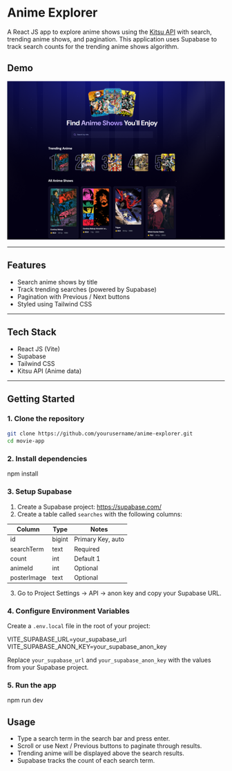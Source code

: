 # Anime Explorer

A React JS app to explore anime shows using the [Kitsu API](https://kitsu.docs.apiary.io/) with search, trending anime shows, and pagination. This application uses Supabase to track search counts for the trending anime shows algorithm.

## Demo

![Screenshot](./movie-app/public/anime-explorer.png)

---

## Features

- Search anime shows by title
- Track trending searches (powered by Supabase)
- Pagination with Previous / Next buttons
- Styled using Tailwind CSS

---

## Tech Stack

- React JS (Vite)
- Supabase
- Tailwind CSS
- Kitsu API (Anime data)

---

## Getting Started

### 1. Clone the repository

```bash
git clone https://github.com/yourusername/anime-explorer.git
cd movie-app
```

### 2. Install dependencies

npm install

### 3. Setup Supabase

1. Create a Supabase project: https://supabase.com/
2. Create a table called `searches` with the following columns:

Column       | Type    | Notes
------------ | ------- | ------------------
id           | bigint  | Primary Key, auto
searchTerm   | text    | Required
count        | int     | Default 1
animeId      | int     | Optional
posterImage  | text    | Optional

3. Go to Project Settings -> API -> anon key and copy your Supabase URL.

### 4. Configure Environment Variables

Create a `.env.local` file in the root of your project:

VITE_SUPABASE_URL=your_supabase_url
VITE_SUPABASE_ANON_KEY=your_supabase_anon_key

Replace `your_supabase_url` and `your_supabase_anon_key` with the values from your Supabase project.

### 5. Run the app

npm run dev

## Usage

- Type a search term in the search bar and press enter.
- Scroll or use Next / Previous buttons to paginate through results.
- Trending anime will be displayed above the search results.
- Supabase tracks the count of each search term.
